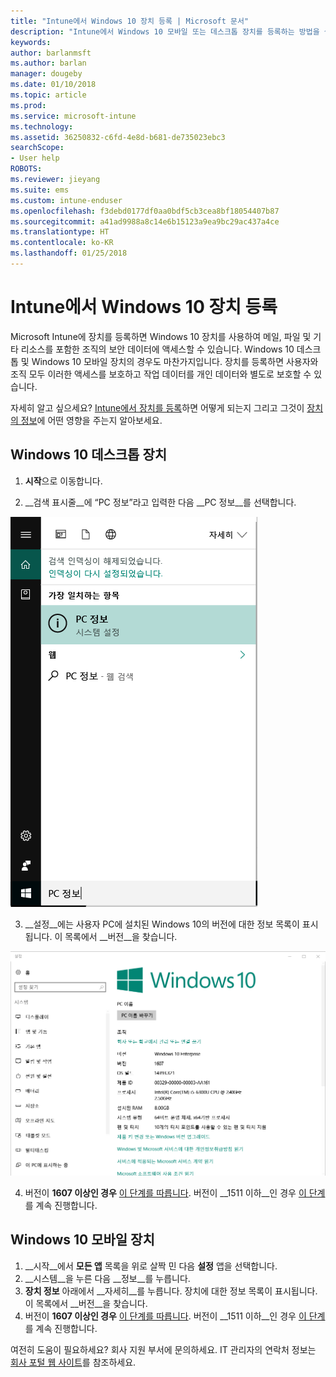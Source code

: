 ```yaml
---
title: "Intune에서 Windows 10 장치 등록 | Microsoft 문서"
description: "Intune에서 Windows 10 모바일 또는 데스크톱 장치를 등록하는 방법을 설명합니다."
keywords: 
author: barlanmsft
ms.author: barlan
manager: dougeby
ms.date: 01/10/2018
ms.topic: article
ms.prod: 
ms.service: microsoft-intune
ms.technology: 
ms.assetid: 36250832-c6fd-4e8d-b681-de735023ebc3
searchScope:
- User help
ROBOTS: 
ms.reviewer: jieyang
ms.suite: ems
ms.custom: intune-enduser
ms.openlocfilehash: f3debd0177df0aa0bdf5cb3cea8bf18054407b87
ms.sourcegitcommit: a41ad9988a8c14e6b15123a9ea9bc29ac437a4ce
ms.translationtype: HT
ms.contentlocale: ko-KR
ms.lasthandoff: 01/25/2018
---
```

# <a name="enroll-your-windows-10-devices-in-intune"></a>Intune에서 Windows 10 장치 등록

Microsoft Intune에 장치를 등록하면 Windows 10 장치를 사용하여 메일, 파일 및 기타 리소스를 포함한 조직의 보안 데이터에 액세스할 수 있습니다. Windows 10 데스크톱 및 Windows 10 모바일 장치의 경우도 마찬가지입니다. 장치를 등록하면 사용자와 조직 모두 이러한 액세스를 보호하고 작업 데이터를 개인 데이터와 별도로 보호할 수 있습니다.

자세히 알고 싶으세요? [Intune에서 장치를 등록](what-happens-if-you-install-the-company-portal-app-and-enroll-your-device-in-intune-windows.md)하면 어떻게 되는지 그리고 그것이 [장치의 정보](what-info-can-your-company-see-when-you-enroll-your-device-in-intune.md)에 어떤 영향을 주는지 알아보세요.

## <a name="windows-10-desktop-devices"></a>Windows 10 데스크톱 장치

1. **시작**으로 이동합니다.

2. __검색 표시줄__에 “PC 정보”라고 입력한 다음 __PC 정보__를 선택합니다.

 ![PC 정보 설정 검색](media/searching_for_about_your_pc.png)

3.  __설정__에는 사용자 PC에 설치된 Windows 10의 버전에 대한 정보 목록이 표시됩니다. 이 목록에서 __버전__을 찾습니다.

 ![Windows 10 데스크톱 PC 정보](media/settings_about_pc.png)

4.  버전이 __1607 이상인 경우__ [이 단계를 따릅니다](enroll-your-w10-device-access-work-or-school.md). 버전이 __1511 이하__인 경우 [이 단계](enroll-your-w10-device-your-account.md)를 계속 진행합니다.

## <a name="windows-10-mobile-devices"></a>Windows 10 모바일 장치        

1.  __시작__에서 __모든 앱__ 목록을 위로 살짝 민 다음 __설정__ 앱을 선택합니다.        
2.  __시스템__을 누른 다음 __정보__를 누릅니다.       
3.  __장치 정보__ 아래에서 __자세히__를 누릅니다. 장치에 대한 정보 목록이 표시됩니다. 이 목록에서 __버전__을 찾습니다.        
4.  버전이 __1607 이상인 경우__ [이 단계를 따릅니다](enroll-your-w10-device-access-work-or-school.md). 버전이 __1511 이하__인 경우 [이 단계](enroll-your-w10-device-your-account.md)를 계속 진행합니다.

여전히 도움이 필요하세요? 회사 지원 부서에 문의하세요. IT 관리자의 연락처 정보는 [회사 포털 웹 사이트](https://portal.manage.microsoft.com#HelpDeskDialog)를 참조하세요.

